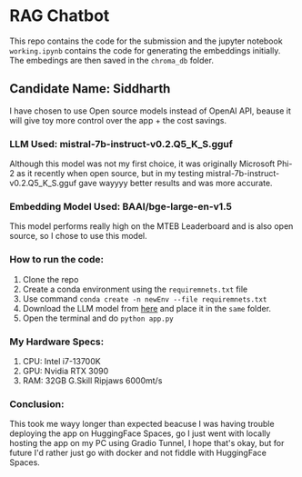 # RAG Chatbot

This repo contains the code for the submission and the jupyter notebook `working.ipynb` contains the code for generating the embeddings initially. The embedings are then saved in the `chroma_db` folder.

## Candidate Name: Siddharth

I have chosen to use Open source models instead of OpenAI API, beause it will give toy more control over the app + the cost savings.

### LLM Used: mistral-7b-instruct-v0.2.Q5_K_S.gguf

Although this model was not my first choice, it was originally Microsoft Phi-2 as it recently when open source, but in my testing mistral-7b-instruct-v0.2.Q5_K_S.gguf gave wayyyy better results and was more accurate.

### Embedding Model Used: BAAI/bge-large-en-v1.5

This model performs really high on the MTEB Leaderboard and is also open source, so I chose to use this model.

### How to run the code:

1. Clone the repo
2. Create a conda environment using the `requiremnets.txt` file
3. Use command `conda create -n newEnv --file requiremnets.txt`
4. Download the LLM model from [here](https://huggingface.co/TheBloke/Mistral-7B-Instruct-v0.2-GGUF/tree/main) and place it in the `same` folder.
5. Open the terminal and do `python app.py`

### My Hardware Specs:

1. CPU: Intel i7-13700K
2. GPU: Nvidia RTX 3090
3. RAM: 32GB G.Skill Ripjaws 6000mt/s

### Conclusion:

This took me wayy longer than expected beacuse I was having trouble deploying the app on HuggingFace Spaces, go I just went with locally hosting the app on my PC using Gradio Tunnel, I hope that's okay, but for future I'd rather just go with docker and not fiddle with HuggingFace Spaces.
